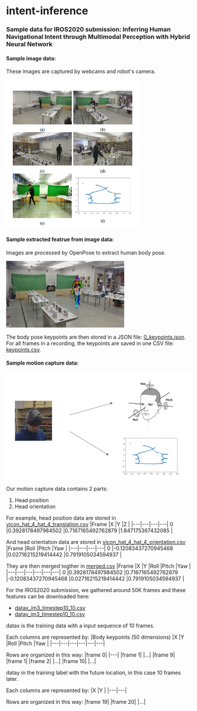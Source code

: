 # intent-inference
### Sample data for IROS2020 submission: Inferring Human Navigational Intent through Multimodal Perception with Hybrid Neural Network

#### Sample image data:
These images are captured by webcams and robot's camera.

![](Capture.PNG)

#### Sample extracted featrue from image data:
Images are processed by OpenPose to extract human body pose.

<img src="https://github.com/zhitianz/intent-inference/blob/master/196_rendered.png" width="320">

The body pose keypoints are then stored in a JSON file: [0_keypoints.json](https://github.com/zhitianz/intent-inference/blob/master/0_keypoints.json).
For all frames in a recording, the keypoints are saved in one CSV file: [keypoints.csv](https://github.com/zhitianz/intent-inference/blob/master/keypoints.csv).

#### Sample motion capture data:
![](Capture2.PNG)

Our motion capture data contains 2 parts:
1. Head position
2. Head orientation

For example, head position data are stored in [vicon_hat_4_hat_4_translation.csv](https://github.com/zhitianz/intent-inference/blob/master/vicon_hat_4_hat_4_translation.csv)
|Frame |X |Y |Z |
|---|---|---|---|
0 |0.3928178497984502 |0.7167165492762879 |1.847175367432085 |

And head orientation data are stored in [vicon_hat_4_hat_4_orientation.csv](https://github.com/zhitianz/intent-inference/blob/master/vicon_hat_4_hat_4_orientation.csv)
|Frame |Roll |Pitch |Yaw |
|---|---|---|---|
0 |-0.12083437270945468 |0.02716215219414442 |0.7919105034594937 |

They are then merged togther in [merged.csv](https://github.com/zhitianz/intent-inference/blob/master/merged.csv)
|Frame |X |Y |Roll |Pitch |Yaw |
|---|---|---|---|---|---|
0 |0.3928178497984502 |0.7167165492762879 |-0.12083437270945468 |0.02716215219414442 |0.7919105034594937 |



For the IROS2020 submission, we gathered around 50K frames and these features can be downloaded here:

* [datax_im3_timestep10_10.csv](https://drive.google.com/file/d/1M0wXy1s9IQQpZ0ZAbSLjioXZZLk57njU/view?usp=sharing)
* [datay_im3_timestep10_10.csv](https://drive.google.com/file/d/1ojPuhh0n9UcEnFxuSQgPzKvOw7iAeKjh/view?usp=sharing)

datax is the training data with a input sequence of 10 frames. 

Each columns are represented by:
|Body keypoints (50 dimensions) |X |Y |Roll |Pitch |Yaw |
|---|---|---|---|---|---|

Rows are organized in this way:
|frame 0|
|---|
|frame 1|
|...|
|frame 9|
|frame 1|
|frame 2|
|...|
|frame 10|
|...|


datay in the training label with the future location, in this case 10 frames later.

Each columns are represented by:
|X |Y |
|---|---|

Rows are organized in this way:
|frame 19|
|frame 20|
|...|

